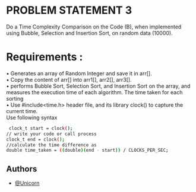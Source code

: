 
# PROBLEM STATEMENT 3

Do a Time Complexity Comparison on the Code (B), when implemented using Bubble, Selection and Insertion Sort, on random data (10000).

# Requirements :  
•	Generates an array of Random Integer and save it in arr[].  
•	Copy the content of arr[] into arr1[], arr2[], arr3[].  
•	performs Bubble Sort, Selection Sort, and Insertion Sort on the array, and measures the execution time of each algorithm. The time taken for each sorting  
•	Use #include<time.h> header file, and its library clock() to capture the current time.  
Use following syntax
```bash 
 clock_t start = clock();
// write your code or call process
clock_t end = clock();
//calculate the time difference as
double time_taken = ((double)(end - start)) / CLOCKS_PER_SEC; 
```

## Authors

- [@Unicorn](https://github.com/sahilgoyal7214/)

